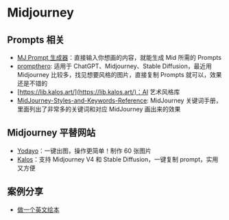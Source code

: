 # Midjourney

## Prompts 相关

- [MJ Prompt 生成器](https://yesu.tech/)：直接输入你想画的内容，就能生成 Mid 所需的 Prompts
- [prompthero](https://prompthero.com/): 适用于 ChatGPT、Midjourney、Stable Diffusion，最近用 Midjourney 比较多，找见想要风格的图片，直接复制 Prompts 就可以，效果还是不错的
- [https://lib.kalos.art/](https://lib.kalos.art/)：AI 艺术风格库
- [MidJourney-Styles-and-Keywords-Reference](https://github.com/willwulfken/MidJourney-Styles-and-Keywords-Reference): MidJourney 关键词手册，里面列出了非常多的关键词和对应 MidJourney 画出来的效果

## Midjourney 平替网站

- [Yodayo](https://yodayo.com/text-to-image/)：一键出图，操作更简单！制作 60 张图片
- [Kalos](https://kalos.art)：支持 Midjourney V4 和 Stable Diffusion，一键复制 prompt，实用又方便

## 案例分享

- [做一个英文绘本](https://twitter.com/mranti/status/1639445923737763840?s=12&t=Ijr1EQS4lpR7ko3D2ZXinQ)
